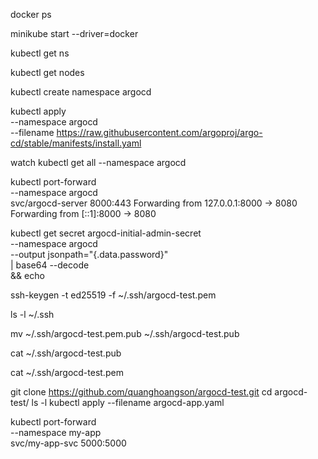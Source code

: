 docker ps

minikube start --driver=docker

kubectl get ns

kubectl get nodes

kubectl create namespace argocd

kubectl apply \
    --namespace argocd \
    --filename https://raw.githubusercontent.com/argoproj/argo-cd/stable/manifests/install.yaml

watch kubectl get all --namespace argocd

kubectl port-forward \
    --namespace argocd \
    svc/argocd-server 8000:443
Forwarding from 127.0.0.1:8000 -> 8080
Forwarding from [::1]:8000 -> 8080

kubectl get secret argocd-initial-admin-secret \
    --namespace argocd \
    --output jsonpath="{.data.password}" \
    | base64 --decode \
    && echo

ssh-keygen -t ed25519 -f ~/.ssh/argocd-test.pem

 ls -l ~/.ssh

mv ~/.ssh/argocd-test.pem.pub ~/.ssh/argocd-test.pub

cat ~/.ssh/argocd-test.pub

cat ~/.ssh/argocd-test.pem

git clone https://github.com/quanghoangson/argocd-test.git
cd argocd-test/
ls -l 
kubectl apply --filename argocd-app.yaml

kubectl port-forward \
    --namespace my-app \
    svc/my-app-svc 5000:5000
